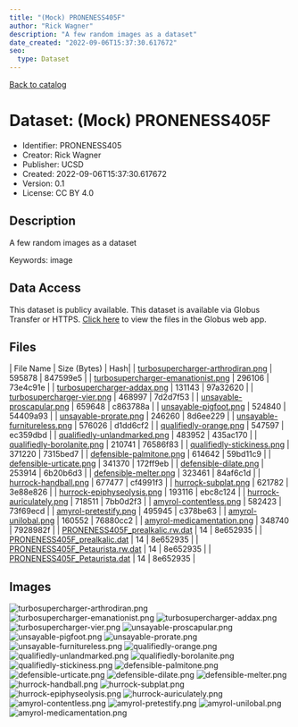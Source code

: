 ```yaml
---
title: "(Mock) PRONENESS405F"
author: "Rick Wagner"
description: "A few random images as a dataset"
date_created: "2022-09-06T15:37:30.617672"
seo:
  type: Dataset
---
```


[Back to catalog](../#datasets)

# Dataset: (Mock) PRONENESS405F

- Identifier: PRONENESS405
- Creator: Rick Wagner
- Publisher: UCSD
- Created: 2022-09-06T15:37:30.617672
- Version: 0.1
- License: CC BY 4.0


## Description
A few random images as a dataset

Keywords: image


## Data Access
This dataset is publicy available.
This dataset is available via Globus Transfer or HTTPS.
[Click here](https://app.globus.org/file-manager?origin_id=527fe9c0-5782-4a2a-a097-ea2f06fe68ab&origin_path=/public/PRONENESS405/) to view the files in the Globus web app.


## Files

| File Name | Size (Bytes) | Hash|
| [turbosupercharger-arthrodiran.png](https://g-079c7d.ca528.03c0.data.globus.org/public/PRONENESS405/turbosupercharger-arthrodiran.png) | 595878 | 847599e5 |
| [turbosupercharger-emanationist.png](https://g-079c7d.ca528.03c0.data.globus.org/public/PRONENESS405/turbosupercharger-emanationist.png) | 296106 | 73e4c91e |
| [turbosupercharger-addax.png](https://g-079c7d.ca528.03c0.data.globus.org/public/PRONENESS405/turbosupercharger-addax.png) | 131143 | 97a32620 |
| [turbosupercharger-vier.png](https://g-079c7d.ca528.03c0.data.globus.org/public/PRONENESS405/turbosupercharger-vier.png) | 468997 | 7d2d7f53 |
| [unsayable-proscapular.png](https://g-079c7d.ca528.03c0.data.globus.org/public/PRONENESS405/unsayable-proscapular.png) | 659648 | c863788a |
| [unsayable-pigfoot.png](https://g-079c7d.ca528.03c0.data.globus.org/public/PRONENESS405/unsayable-pigfoot.png) | 524840 | 54409a93 |
| [unsayable-prorate.png](https://g-079c7d.ca528.03c0.data.globus.org/public/PRONENESS405/unsayable-prorate.png) | 246260 | 8d6ee229 |
| [unsayable-furnitureless.png](https://g-079c7d.ca528.03c0.data.globus.org/public/PRONENESS405/unsayable-furnitureless.png) | 576026 | d1dd6cf2 |
| [qualifiedly-orange.png](https://g-079c7d.ca528.03c0.data.globus.org/public/PRONENESS405/qualifiedly-orange.png) | 547597 | ec359dbd |
| [qualifiedly-unlandmarked.png](https://g-079c7d.ca528.03c0.data.globus.org/public/PRONENESS405/qualifiedly-unlandmarked.png) | 483952 | 435ac170 |
| [qualifiedly-borolanite.png](https://g-079c7d.ca528.03c0.data.globus.org/public/PRONENESS405/qualifiedly-borolanite.png) | 210741 | 76586f83 |
| [qualifiedly-stickiness.png](https://g-079c7d.ca528.03c0.data.globus.org/public/PRONENESS405/qualifiedly-stickiness.png) | 371220 | 7315bed7 |
| [defensible-palmitone.png](https://g-079c7d.ca528.03c0.data.globus.org/public/PRONENESS405/defensible-palmitone.png) | 614642 | 59bd11c9 |
| [defensible-urticate.png](https://g-079c7d.ca528.03c0.data.globus.org/public/PRONENESS405/defensible-urticate.png) | 341370 | 172ff9eb |
| [defensible-dilate.png](https://g-079c7d.ca528.03c0.data.globus.org/public/PRONENESS405/defensible-dilate.png) | 253914 | 6b20b6d3 |
| [defensible-melter.png](https://g-079c7d.ca528.03c0.data.globus.org/public/PRONENESS405/defensible-melter.png) | 323461 | 84af6c1d |
| [hurrock-handball.png](https://g-079c7d.ca528.03c0.data.globus.org/public/PRONENESS405/hurrock-handball.png) | 677477 | cf4991f3 |
| [hurrock-subplat.png](https://g-079c7d.ca528.03c0.data.globus.org/public/PRONENESS405/hurrock-subplat.png) | 621782 | 3e88e826 |
| [hurrock-epiphyseolysis.png](https://g-079c7d.ca528.03c0.data.globus.org/public/PRONENESS405/hurrock-epiphyseolysis.png) | 193116 | ebc8c124 |
| [hurrock-auriculately.png](https://g-079c7d.ca528.03c0.data.globus.org/public/PRONENESS405/hurrock-auriculately.png) | 718511 | 7bb0d2f3 |
| [amyrol-contentless.png](https://g-079c7d.ca528.03c0.data.globus.org/public/PRONENESS405/amyrol-contentless.png) | 582423 | 73f69ecd |
| [amyrol-pretestify.png](https://g-079c7d.ca528.03c0.data.globus.org/public/PRONENESS405/amyrol-pretestify.png) | 495945 | c378be63 |
| [amyrol-unilobal.png](https://g-079c7d.ca528.03c0.data.globus.org/public/PRONENESS405/amyrol-unilobal.png) | 160552 | 76880cc2 |
| [amyrol-medicamentation.png](https://g-079c7d.ca528.03c0.data.globus.org/public/PRONENESS405/amyrol-medicamentation.png) | 348740 | 7928982f |
| [PRONENESS405F_prealkalic.rw.dat](https://g-079c7d.ca528.03c0.data.globus.org/public/PRONENESS405/PRONENESS405F_prealkalic.rw.dat) | 14 | 8e652935 |
| [PRONENESS405F_prealkalic.dat](https://g-079c7d.ca528.03c0.data.globus.org/public/PRONENESS405/PRONENESS405F_prealkalic.dat) | 14 | 8e652935 |
| [PRONENESS405F_Petaurista.rw.dat](https://g-079c7d.ca528.03c0.data.globus.org/public/PRONENESS405/PRONENESS405F_Petaurista.rw.dat) | 14 | 8e652935 |
| [PRONENESS405F_Petaurista.dat](https://g-079c7d.ca528.03c0.data.globus.org/public/PRONENESS405/PRONENESS405F_Petaurista.dat) | 14 | 8e652935 |


## Images
![turbosupercharger-arthrodiran.png](https://g-079c7d.ca528.03c0.data.globus.org/public/PRONENESS405/turbosupercharger-arthrodiran.png) ![turbosupercharger-emanationist.png](https://g-079c7d.ca528.03c0.data.globus.org/public/PRONENESS405/turbosupercharger-emanationist.png) ![turbosupercharger-addax.png](https://g-079c7d.ca528.03c0.data.globus.org/public/PRONENESS405/turbosupercharger-addax.png) ![turbosupercharger-vier.png](https://g-079c7d.ca528.03c0.data.globus.org/public/PRONENESS405/turbosupercharger-vier.png) ![unsayable-proscapular.png](https://g-079c7d.ca528.03c0.data.globus.org/public/PRONENESS405/unsayable-proscapular.png) ![unsayable-pigfoot.png](https://g-079c7d.ca528.03c0.data.globus.org/public/PRONENESS405/unsayable-pigfoot.png) ![unsayable-prorate.png](https://g-079c7d.ca528.03c0.data.globus.org/public/PRONENESS405/unsayable-prorate.png) ![unsayable-furnitureless.png](https://g-079c7d.ca528.03c0.data.globus.org/public/PRONENESS405/unsayable-furnitureless.png) ![qualifiedly-orange.png](https://g-079c7d.ca528.03c0.data.globus.org/public/PRONENESS405/qualifiedly-orange.png) ![qualifiedly-unlandmarked.png](https://g-079c7d.ca528.03c0.data.globus.org/public/PRONENESS405/qualifiedly-unlandmarked.png) ![qualifiedly-borolanite.png](https://g-079c7d.ca528.03c0.data.globus.org/public/PRONENESS405/qualifiedly-borolanite.png) ![qualifiedly-stickiness.png](https://g-079c7d.ca528.03c0.data.globus.org/public/PRONENESS405/qualifiedly-stickiness.png) ![defensible-palmitone.png](https://g-079c7d.ca528.03c0.data.globus.org/public/PRONENESS405/defensible-palmitone.png) ![defensible-urticate.png](https://g-079c7d.ca528.03c0.data.globus.org/public/PRONENESS405/defensible-urticate.png) ![defensible-dilate.png](https://g-079c7d.ca528.03c0.data.globus.org/public/PRONENESS405/defensible-dilate.png) ![defensible-melter.png](https://g-079c7d.ca528.03c0.data.globus.org/public/PRONENESS405/defensible-melter.png) ![hurrock-handball.png](https://g-079c7d.ca528.03c0.data.globus.org/public/PRONENESS405/hurrock-handball.png) ![hurrock-subplat.png](https://g-079c7d.ca528.03c0.data.globus.org/public/PRONENESS405/hurrock-subplat.png) ![hurrock-epiphyseolysis.png](https://g-079c7d.ca528.03c0.data.globus.org/public/PRONENESS405/hurrock-epiphyseolysis.png) ![hurrock-auriculately.png](https://g-079c7d.ca528.03c0.data.globus.org/public/PRONENESS405/hurrock-auriculately.png) ![amyrol-contentless.png](https://g-079c7d.ca528.03c0.data.globus.org/public/PRONENESS405/amyrol-contentless.png) ![amyrol-pretestify.png](https://g-079c7d.ca528.03c0.data.globus.org/public/PRONENESS405/amyrol-pretestify.png) ![amyrol-unilobal.png](https://g-079c7d.ca528.03c0.data.globus.org/public/PRONENESS405/amyrol-unilobal.png) ![amyrol-medicamentation.png](https://g-079c7d.ca528.03c0.data.globus.org/public/PRONENESS405/amyrol-medicamentation.png) 



